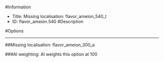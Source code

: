 #Information
 - Title: Missing localisation: flavor_ameion_540_t
 - ID: flavor_ameion.540
#Description

#Options

___
##Missing localisation: flavor_ameion_300_a

###AI weighting:
AI weights this option at 100

